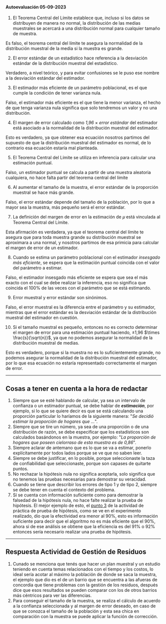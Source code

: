
#### Autoevaluación 05-09-2023

1. El Teorema Central del Límite establece que, incluso si los datos se distribuyen de manera no normal, la distribución de las medias muestrales se acercará a una distribución normal para cualquier tamaño de muestra.

Es falso, el teorema central del límite te asegura la normalidad de la distribución muestral de la media si la muestra es grande.

2. El error estándar de un estadístico hace referencia a la desviación estándar de la distribución muestral del estadístico.

Verdadero, a nivel teórico, y para evitar confusiones se le puso ese nombre a la desviación estándar del estimador.

3. El estimador más eficiente de un parámetro poblacional, es el que cumple la condición de tener varianza nula.

Falso, el estimador más eficiente es el que tiene la menor varianza, el hecho de que tenga varianza nula significa que solo tendremos un valor y no una distribución.

4. El margen de error calculado como *1,96* $\times$ *error estándar* del estimador está asociado a la normalidad de la distribución muestral del estimador.

Esto es verdadero, ya que obtener esa ecuación nosotros partimos del supuesto de que la distribución muestral del estimador es normal, de lo contrario esa ecuación estaría mal planteada.

5. El Teorema Central del Límite se utiliza en inferencia para calcular una estimación puntual.

Falso, un estimador puntual se calcula a partir de una muestra aleatoria cualquiera, no hace falta partir del teorema central del límite

6. Al aumentar el tamaño de la muestra, el error estándar de la proporción muestral se hace más grande.

Falso, el error estándar depende del tamaño de la población, por lo que a mayor sea la muestra, más pequeño será el error estándar.

7. La definición del margen de error en la estimación de 𝜇 está vinculada al Teorema Central del Límite.

Esta afirmación es verdadera, ya que el teorema central del límite te asegura que para toda muestra grande su distribución muestral se aproximara a una normal, y nosotros partimos de esa primicia para calcular el margen de error de un estimador.

8. Cuando se estima un parámetro poblacional con el estimador *insesgado más eficiente*, se espera que la estimación puntual coincida con el valor del parámetro a estimar.

Falso, el estimador insesgado más eficiente se espera que sea el más exacto con el cual se debe realizar la inferencia, eso no significa que coincida el 100% de las veces con el parámetro que se está estimando.

9. Error muestral y error estándar son sinónimos.

Falso, el error muestral es la diferencia entre el parámetro y su estimador, mientras que el error estándar es la desviación estándar de la distribución muestral del estimador en cuestión.

10. Si el tamaño muestral es pequeño, entonces no es correcto determinar el margen de error para una estimación puntual haciendo, ±1,96 $\times \frac{s}{\sqrt{n}}$, ya que no podemos asegurar la normalidad de la distribución muestral de medias.

Esto es verdadero, porque si la muestra no es lo suficientemente grande, no podemos asegurar la normalidad de la distribución muestral del estimador, por lo que esa ecuación no estaría representado correctamente el margen de error.

---

## Cosas a tener en cuenta a la hora de redactar

1. Siempre que se esté hablando de calcular, ya sea un intervalo de confianza o un estimador puntual, se debe hablar de ***estimación***, por ejemplo, si lo que se quiere decir es que se está calculando una proporción particular lo haríamos de la siguiente manera: "*Se decidió estimar la proporción de hogares que ...*".
2. Siempre que se tire un número, ya sea de una proporción o de una distribución de razón, se debe especificar que los estadísticos son calculados basándonos en la muestra, por ejemplo: "*La proporción de hogares que poseen cielorraso de esta muestra es de 0,86*".
3. Siempre aclarar de antemano que es lo que se va a estimar, ponerlo explícitamente por todos lados porque se ve que no saben leer.
4. Siempre se debe justificar, en lo posible, porque seleccionaste la taza de confiabilidad que seleccionaste, porque son capases de quitarte puntos.
5. No rechazar la hipótesis nula no significa aceptarla, solo significa que no tenemos las pruebas necesarias para demostrar su veracidad.
6. Cuando se tiene que describir los errores de tipo 1 y de tipo 2, siempre se debe tener en cuenta el contexto del problema.
7. Sí se cuenta con información suficiente como para demostrar la falsedad de la hipótesis nula, no hace falte realizar la prueba de hipótesis. El mejor ejemplo de esto, el [punto 3](https://campus.uner.edu.ar/fcad/pluginfile.php/76786/mod_resource/content/1/Pruebas%20de%20hip%C3%B3tesis%20%281%29.pdf) de la actividad de práctica de prueba de hipótesis, como se ve en el experimento realizado, dio que la efectividad era menor al 90%, esto es información suficiente para decir que el algoritmo no es más eficiente que el 90%, ahora si de ese análisis se obtiene que la eficiencia es del 91% o 92% entonces sería necesario realizar una prueba de hipótesis.

---

## Respuesta Actividad de Gestión de Residuos

1. Cunado se menciona que tenés que hacer un plan muestral y un estudio teniendo en cuenta temas relacionados con el tiempo y los costos, lo ideal sería acotar al máximo la población de donde se saca la muestra, el ejemplo que dio es el de un barrio que se encuentra a las afueras de concordia que tiene problemas con la gestión de los residuos, después dice que esos resultados se pueden comparar con los de otros barrios más céntricos para ver las diferencias.
2. Para conseguir el tamaño de la muestra, se realiza el cálculo de acuerdo a la confianza seleccionada y al margen de error deseado, en caso de que se conozca el tamaño de la población y esta sea chica en comparación con la muestra se puede aplicar la función de corrección.
